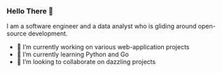 ### Hello There 👋

I am a software engineer and a data analyst who is gliding around open-source development.

- 🔭 I’m currently working on various web-application projects
- 🌱 I’m currently learning Python and Go
- 👯 I’m looking to collaborate on dazzling projects

<!--
**nat236919/nat236919** is a ✨ _special_ ✨ repository because its `README.md` (this file) appears on your GitHub profile.

Here are some ideas to get you started:

- 🔭 I’m currently working on ...
- 🌱 I’m currently learning ...
- 👯 I’m looking to collaborate on ...
- 🤔 I’m looking for help with ...
- 💬 Ask me about ...
- 📫 How to reach me: ...
- 😄 Pronouns: ...
- ⚡ Fun fact: ...
-->

